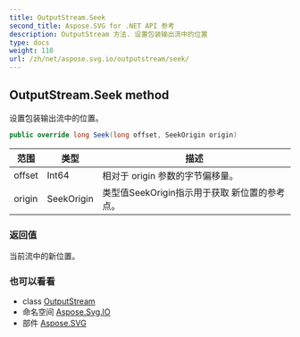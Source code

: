 ```yaml
---
title: OutputStream.Seek
second_title: Aspose.SVG for .NET API 参考
description: OutputStream 方法. 设置包装输出流中的位置
type: docs
weight: 110
url: /zh/net/aspose.svg.io/outputstream/seek/
---
```

## OutputStream.Seek method

设置包装输出流中的位置。

```csharp
public override long Seek(long offset, SeekOrigin origin)
```

| 范围 | 类型 | 描述 |
| --- | --- | --- |
| offset | Int64 | 相对于 origin 参数的字节偏移量。 |
| origin | SeekOrigin | 类型值SeekOrigin指示用于获取 新位置的参考点。 |

### 返回值

当前流中的新位置。

### 也可以看看

* class [OutputStream](../)
* 命名空间 [Aspose.Svg.IO](../../outputstream/)
* 部件 [Aspose.SVG](../../../)


